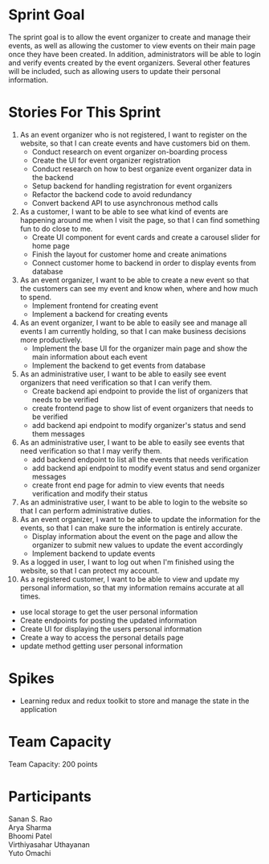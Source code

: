 # Sprint Goal

The sprint goal is to allow the event organizer to create and manage their events, as well as allowing the customer to view events on their main page once they have been created. In addition, administrators will be able to login and verify events created by the event organizers. Several other features will be included, such as allowing users to update their personal information.

# Stories For This Sprint

1. As an event organizer who is not registered, I want to register on the website, so that I can create events and have customers bid on them.
   - Conduct research on event organizer on-boarding process
   - Create the UI for event organizer registration
   - Conduct research on how to best organize event organizer data in the backend
   - Setup backend for handling registration for event organizers
   - Refactor the backend code to avoid redundancy
   - Convert backend API to use asynchronous method calls
2. As a customer, I want to be able to see what kind of events are happening around me when I visit the page, so that I can find something fun to do close to me.
   - Create UI component for event cards and create a carousel slider for home page	
   - Finish the layout for customer home and create animations
   - Connect customer home to backend in order to display events from database
3. As an event organizer, I want to be able to create a new event so that the customers can see my event and know when, where and how much to spend.
   - Implement frontend for creating event
   - Implement a backend for creating events
4. As an event organizer, I want to be able to easily see and manage all events I am currently holding, so that I can make business decisions more productively.
   - Implement the base UI for the organizer main page and show the main information about each event
   - Implement the backend to get events from database
5. As an administrative user, I want to be able to easily see event organizers that need verification so that I can verify them.
   - Create backend api endpoint to provide the list of organizers that needs to be verified
   - create frontend page to show list of event organizers that needs to be verified
   - add backend api endpoint to modify organizer's status and send them messages
6. As an administrative user, I want to be able to easily see events that need verification so that I may verify them.
   - add backend endpoint to list all the events that needs verification
   - add backend api endpoint to modify event status and send organizer messages
   - create front end page for admin to view events that needs verification and modify their status
7. As an administrative user, I want to be able to login to the website so that I can perform administrative duties.
8. As an event organizer, I want to be able to update the information for the events, so that I can make sure the information is entirely accurate.
   - Display information about the event on the page and allow the organizer to submit new values to update the event accordingly
   - Implement backend to update events
9. As a logged in user, I want to log out when I'm finished using the website, so that I can protect my account.
10. As a registered customer, I want to be able to view and update my personal information, so that my information remains accurate at all times.
   - use local storage to get the user personal information
   - Create endpoints for posting the updated information
   - Create UI for displaying the users personal information
   - Create a way to access the personal details page
   - update method getting user personal information

# Spikes

- Learning redux and redux toolkit to store and manage the state in the application

# Team Capacity

Team Capacity: 200 points

# Participants

Sanan S. Rao  <br/>
Arya Sharma  <br/>
Bhoomi Patel  <br/>
Virthiyasahar Uthayanan  <br/>
Yuto Omachi  <br/>
